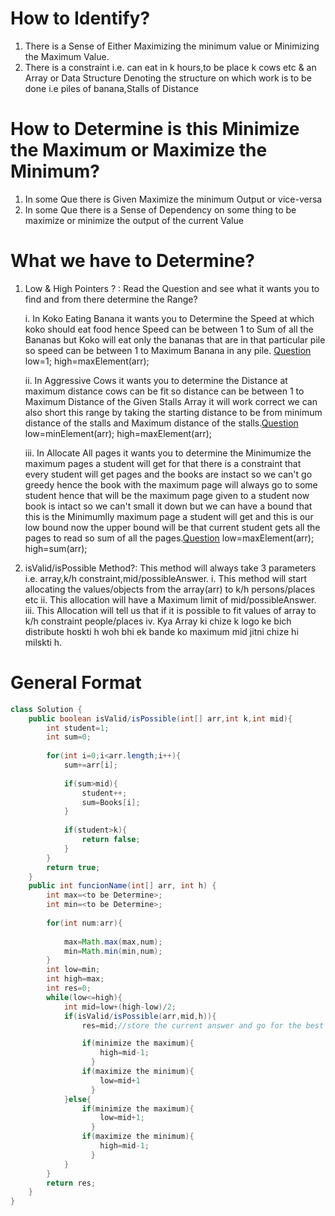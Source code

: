 # How to Identify?
1. There is a Sense of Either Maximizing the minimum value or Minimizing the Maximum Value.
2. There is a constraint i.e. can eat in k hours,to be place k cows etc & an Array or Data Structure Denoting the structure on which work is to be done i.e piles of banana,Stalls of Distance

# How to Determine is this Minimize the Maximum or Maximize the Minimum?
1. In some Que there is Given Maximize the minimum Output or vice-versa
2. In some Que there is a Sense of Dependency on some thing to be maximize or minimize the output of the current Value

# What we have to Determine?
1. Low & High Pointers ? : Read the Question and see what it wants you to find and from there determine the Range?

   i. In Koko Eating Banana it wants you to Determine the Speed at which koko should eat food hence Speed can be between 1 to Sum of all the Bananas but Koko will eat only the bananas that are in that particular pile so speed can be between 1 to Maximum Banana in any pile. [Question](https://leetcode.com/problems/koko-eating-bananas/description/)
   low=1;
   high=maxElement(arr);
   
   ii. In Aggressive Cows it wants you to determine the Distance at maximum distance cows can be fit so distance can be between 1 to Maximum Distance of the Given Stalls Array it will work correct we can also short this range by taking the starting distance to  be from minimum distance of the stalls and Maximum distance of the stalls.[Question](https://www.geeksforgeeks.org/problems/aggressive-cows/1)
   low=minElement(arr);
   high=maxElement(arr);

   iii. In Allocate All pages it wants you to determine the Minimumize the maximum pages a student will get for that there is a constraint that every student will get pages and the books are instact so we can't go greedy hence the book with the maximum page will always go to some student hence that will be the maximum page given to a student now book is intact so we can't small it down but we can have a bound that this is the Minimumlly maximum page a student will get and this is our low bound now the upper bound will be that current student gets all the pages to read so sum of all the pages.[Question](https://www.geeksforgeeks.org/problems/allocate-minimum-number-of-pages0937/1)
   low=maxElement(arr);
   high=sum(arr);

2. isValid/isPossible Method?: This method will always take 3 parameters i.e. array,k/h constraint,mid/possibleAnswer.
   i. This method will start allocating the values/objects from the array(arr) to k/h persons/places etc
   ii. This allocation will have a Maximum limit of mid/possibleAnswer.
   iii. This Allocation will tell us that if it is possible to fit values of array to k/h constraint people/places
   iv. Kya Array ki chize k logo ke bich distribute hoskti h woh bhi ek bande ko maximum mid jitni chize hi milskti h.


# General Format

```java
class Solution {
    public boolean isValid/isPossible(int[] arr,int k,int mid){
        int student=1;
        int sum=0;
        
        for(int i=0;i<arr.length;i++){
            sum+=arr[i];
            
            if(sum>mid){
                student++;
                sum=Books[i];
            }
            
            if(student>k){
                return false;
            }
        }
        return true;
    }
    public int funcionName(int[] arr, int h) {
        int max=<to be Determine>;
        int min=<to be Determine>;
        
        for(int num:arr){
           
            max=Math.max(max,num);
            min=Math.min(min,num);
        }
        int low=min;
        int high=max;
        int res=0;
        while(low<=high){
            int mid=low+(high-low)/2;
            if(isValid/isPossible(arr,mid,h)){
                res=mid;//store the current answer and go for the best possible answer according to what asked in Que

                if(minimize the maximum){
                    high=mid-1;
                  }
                if(maximize the minimum){
                    low=mid+1
                  }                
            }else{
                if(minimize the maximum){
                    low=mid+1;
                  }
                if(maximize the minimum){
                    high=mid-1;
                  }   
            }
        }
        return res;
    }
}
```
   
